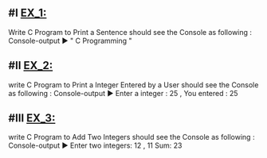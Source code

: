 #Ⅰ [EX_1:](https://github.com/Moataz-Elhawary/Mastering-Embedded-System/blob/master/Unit_2_C_Programming/1_C_Basics/Assignments/EX_1.c)
--------------------------------
Write C Program to Print a Sentence
should see the Console as following :  
Console-output ▶ " C Programming "


#Ⅱ [EX_2:](https://github.com/Moataz-Elhawary/Mastering-Embedded-System/blob/master/Unit_2_C_Programming/1_C_Basics/Assignments/EX_2.c)
--------------------------------
write C Program to Print a Integer Entered by a User
should see the Console as following : 
Console-output ▶  Enter a integer : 25  , You entered : 25


#Ⅲ [EX_3:](https://github.com/Moataz-Elhawary/Mastering-Embedded-System/blob/master/Unit_2_C_Programming/1_C_Basics/Assignments/EX_3.c)
--------------------------------
write C Program to Add Two Integers
should see the Console as following :  
Console-output ▶ Enter two integers: 12 , 11    Sum: 23


